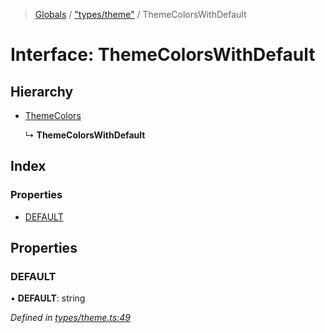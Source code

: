 > [Globals](../README.md) / ["types/theme"](../modules/_types_theme_.md) / ThemeColorsWithDefault

# Interface: ThemeColorsWithDefault

## Hierarchy

- [ThemeColors](_index_.themecolors.md)

  ↳ **ThemeColorsWithDefault**

## Index

### Properties

- [DEFAULT](_types_theme_.themecolorswithdefault.md#default)

## Properties

### DEFAULT

• **DEFAULT**: string

_Defined in [types/theme.ts:49](https://github.com/kenoxa/beamwind/blob/main/packages/beamwind/src/types/theme.ts#L49)_
